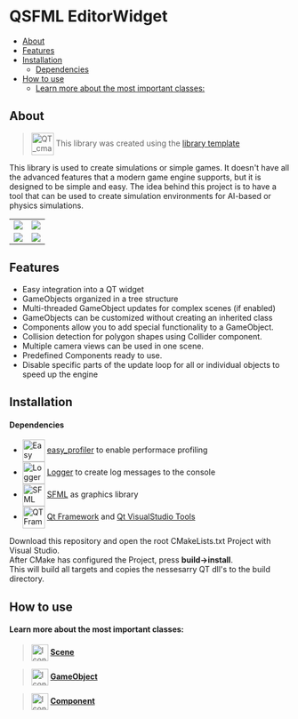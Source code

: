 <!-- omit in toc -->
# QSFML EditorWidget
- [About](#about)
- [Features](#features)
- [Installation](#installation)
    - [Dependencies](#dependencies)
- [How to use](#how-to-use)
    - [Learn more about the most important classes:](#learn-more-about-the-most-important-classes)




## About
> <img src="https://raw.githubusercontent.com/wiki/KROIA/QSFML_EditorWidget/Images/Icons/bookshelf.png" alt="QT_cmake_library_template"  width="40" style="vertical-align:middle;"> This library was created using the [library template](https://github.com/KROIA/QT_cmake_library_template)

This library is used to create simulations or simple games. It doesn't have all the advanced features that a modern game engine supports, but it is designed to be simple and easy. The idea behind this project is to have a tool that can be used to create simulation environments for AI-based or physics simulations.


<table>
<tr>
<td>
<div align="center">
    <img src="https://raw.githubusercontent.com/wiki/KROIA/QSFML_EditorWidget/Images/Gravity.gif" > 
</div>
</td>
<td>
<div align="center">
    <img src="https://raw.githubusercontent.com/wiki/KROIA/QSFML_EditorWidget/Images/Lightsim.gif" > 
</div>
</td>
</tr>
<tr>
<td>
<div align="center">
    <img src="https://raw.githubusercontent.com/wiki/KROIA/QSFML_EditorWidget/Images/Pendulum.gif" > 
</div>
</td>
<td>
<div align="center">
    <img src="https://raw.githubusercontent.com/wiki/KROIA/QSFML_EditorWidget/Images/CollisionExample.gif" > 
</div>
</td>
</tr>
</table>


## Features
* Easy integration into a QT widget
* GameObjects organized in a tree structure
* Multi-threaded GameObject updates for complex scenes (if enabled)
* GameObjects can be customized without creating an inherited class
* Components allow you to add special functionality to a GameObject.
* Collision detection for polygon shapes using Collider component.
* Multiple camera views can be used in one scene.
* Predefined Components ready to use.
* Disable specific parts of the update loop for all or individual objects to speed up the engine


## Installation
#### Dependencies

* <img src="https://raw.githubusercontent.com/wiki/KROIA/QSFML_EditorWidget/Images/Icons/arrows.png" alt="Easy Profiler"  width="40" style="vertical-align:middle;"> [easy_profiler](https://github.com/yse/easy_profiler.git) to enable performace profiling<br>
* <img src="https://raw.githubusercontent.com/wiki/KROIA/QSFML_EditorWidget/Images/Icons/chat.png" alt="Logger"  width="40" style="vertical-align:middle;"> [Logger](https://github.com/KROIA/Logger.git) to create log messages to the console<br>
* <img src="https://raw.githubusercontent.com/wiki/KROIA/QSFML_EditorWidget/Images/Icons/sfml-icon-small.png" alt="SFML"  width="40" style="vertical-align:middle;"> [SFML](https://github.com/SFML/SFML.git) as graphics library<br>
* <img src="https://raw.githubusercontent.com/wiki/KROIA/QSFML_EditorWidget/Images/Icons/QT.png" alt="QT Framework"  width="40" style="vertical-align:middle;"> [Qt Framework](https://www.qt.io/download-dev) and [Qt VisualStudio Tools](https://marketplace.visualstudio.com/items?itemName=TheQtCompany.QtVisualStudioTools2022)<br>

Download this repository and open the root CMakeLists.txt Project with Visual Studio.<br>
After CMake has configured the Project, press **build->install**.<br>
This will build all targets and copies the nessesarry QT dll's to the build directory. 

## How to use
#### Learn more about the most important classes:

> <img src="https://raw.githubusercontent.com/wiki/KROIA/QSFML_EditorWidget/Images/Icons/gears.png" alt="Icon"  width="30" style="vertical-align:middle;"> **[Scene](https://github.com/KROIA/QSFML_EditorWidget/wiki/Scene)**<br>

> <img src="https://raw.githubusercontent.com/wiki/KROIA/QSFML_EditorWidget/Images/Icons/car.png" alt="Icon"  width="30" style="vertical-align:middle;"> **[GameObject](https://github.com/KROIA/QSFML_EditorWidget/wiki/GameObject)**<br>

> <img src="https://raw.githubusercontent.com/wiki/KROIA/QSFML_EditorWidget/Images/Icons/Components.png" alt="Icon"  width="30" style="vertical-align:middle;"> **[Component](https://github.com/KROIA/QSFML_EditorWidget/wiki/Component)**<br>
